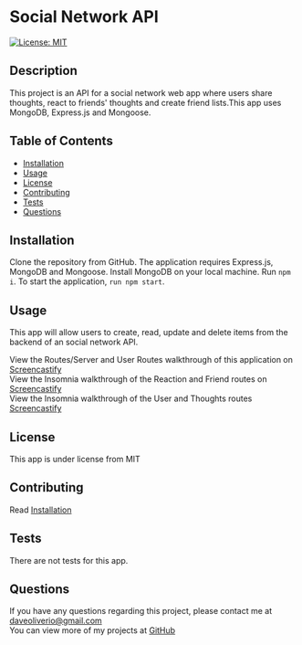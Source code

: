 # Social Network API
[![License: MIT](https://img.shields.io/badge/License-MIT-blue.svg)](https://opensource.org/licenses/MIT)

## Description
This project is an API for a social network web app where users share thoughts, react to friends' thoughts and create friend lists.This app uses MongoDB, Express.js and Mongoose.
## Table of Contents

- [Installation](#Installation) 
- [Usage](#Usage) 
- [License](#License) 
- [Contributing](#Contributing) 
- [Tests](#Tests) 
- [Questions](#Questions) 

## Installation
Clone the repository from GitHub. The application requires Express.js, MongoDB and Mongoose. Install MongoDB on your local machine. Run `npm i`. To start the application, `run npm start`.

## Usage
This app will allow users to create, read, update and delete items from the backend of an social network API. <br>

View the Routes/Server and User Routes walkthrough of this application on [Screencastify]()<br>
View the Insomnia walkthrough of the Reaction and Friend routes on [Screencastify](https://watch.screencastify.com/v/vwNR6yrp2vJyNz3th0tX)<br>
View the Insomnia walkthrough of the User and Thoughts routes [Screencastify](https://watch.screencastify.com/v/hTCxo3sWaGv3nP650TDw)<br>


## License
This app is under license from MIT

## Contributing
Read [Installation](#Installation)

## Tests
There are not tests for this app.

## Questions
If you have any questions regarding this project, please contact me at [daveoliverio@gmail.com](mailto:daveoliverio@gmail.com) <br>
You can view more of my projects at [GitHub](http://github.com/davezer)